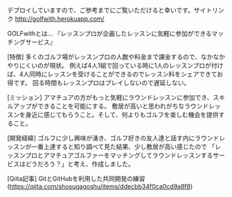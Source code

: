 デプロイしていますので、ご参考までにご覧いただけると幸いです。サイトリンク http://golfwith.herokuapp.com/

GOLFwithとは…
『レッスンプロが企画したレッスンに気軽に参加ができるマッチングサービス』

[特徴]
多くのゴルフ場がレッスンプロの人数や料金まで課金するので、なかなかやりにくいのが現状。
例えば4人1組で回っている時に1人のレッスンプロが付けば、4人同時にレッスンを受けることができるのでレッスン料をシェアできてお得です。
回る時間もレッスンプロはプレイしないので遅延しない。

[ミッション]
アマチュアの方がもっと気軽にラウンドレッスンに参加でき、スキルアップができることを可能にする。
敷居が高いと思われがちなラウンドレッスンを身近に感じてもらうこと。そして、何よりもゴルフを楽しむ機会を提供すること。

[開発経緯]
ゴルフに少し興味が湧き、ゴルフ好きの友人達と話す内にラウンドレッスンが一番上達すると知り調べて見た結果、少し敷居が高い感じたので
「レッスンプロとアマチュアゴルファーをマッチングしてラウンドレッスンするサービスはどうだろう？」と考え、作成しました。

[Qiita記事]
GitとGitHubを利用した共同開発の練習
(https://qiita.com/shosugagoshu/items/ddecbb34f0ca0cd9a8f8)
